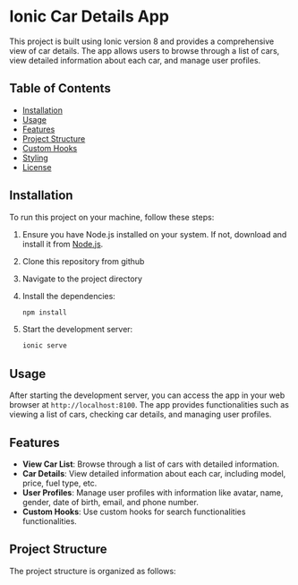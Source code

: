 # Ionic Car Details App

This project is built using Ionic version 8 and provides a comprehensive view of car details. The app allows users to browse through a list of cars, view detailed information about each car, and manage user profiles.

## Table of Contents

- [Installation](#installation)
- [Usage](#usage)
- [Features](#features)
- [Project Structure](#project-structure)
- [Custom Hooks](#custom-hooks)
- [Styling](#styling)
- [License](#license)

## Installation

To run this project on your machine, follow these steps:

1. Ensure you have Node.js installed on your system. If not, download and install it from [Node.js](https://nodejs.org/).

2. Clone this repository from github
   

3. Navigate to the project directory


4. Install the dependencies:
    ```bash
    npm install
    ```

5. Start the development server:
    ```bash
    ionic serve
    ```

## Usage

After starting the development server, you can access the app in your web browser at `http://localhost:8100`. The app provides functionalities such as viewing a list of cars, checking car details, and managing user profiles.

## Features

- **View Car List**: Browse through a list of cars with detailed information.
- **Car Details**: View detailed information about each car, including model, price, fuel type, etc.
- **User Profiles**: Manage user profiles with information like avatar, name, gender, date of birth, email, and phone number.
- **Custom Hooks**: Use custom hooks for search functionalities functionalities.

## Project Structure

The project structure is organized as follows:

